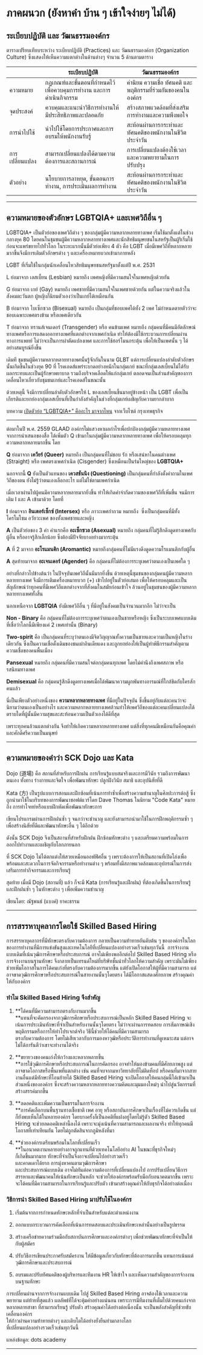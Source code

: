 
# **ภาคผนวก (ยังหาคำ บ้าน ๆ เข้าใจง่ายๆ ไม่ได้)**

## **ระเบียบปฏิบัติ และ วัฒนธรรมองค์กร**

ตารางเปรียบเทียบระหว่าง ระเบียบปฏิบัติ (Practices) และ วัฒนธรรมองค์กร (Organization Culture) ซึ่งแสดงให้เห็นความแตกต่างในด้านต่างๆ จำนวน 5 ด้านตามตาราง

|  | **ระเบียบปฏิบัติ** | **วัฒนธรรมองค์กร** |
| --- | --- | --- |
| ความหมาย | กฎเกณฑ์และขั้นตอนที่กำหนดไว้เพื่อควบคุมการทำงาน และการดำเนินกิจกรรม | ค่านิยม ความเชื่อ ทัศนคติ และพฤติกรรมที่ร่วมกันของคนในองค์กร |
| จุดประสงค์ | ควบคุมและแนะนำวิธีการทำงานให้มีประสิทธิภาพและปลอดภัย | สร้างสภาพแวดล้อมที่ส่งเสริมการทำงานและความพึงพอใจ |
| การนำไปใช้ | นำไปใช้โดยการประกาศและการอบรมให้พนักงานรับรู้ | สะท้อนผ่านการกระทำและทัศนคติของพนักงานในชีวิตประจำวัน |
| การเปลี่ยนแปลง | สามารถเปลี่ยนแปลงได้ตามความต้องการและสถานการณ์ | การเปลี่ยนแปลงต้องใช้เวลาและความพยายามในการปรับปรุง |
| ตัวอย่าง | นโยบายการลาหยุด, ขั้นตอนการทำงาน, การประเมินผลการทำงาน | สะท้อนผ่านการกระทำและทัศนคติของพนักงานในชีวิตประจำวัน |

---

## **ความหมายของตัวอักษร LGBTQIA+ และเพศวิถีอื่น ๆ**

LGBTQIA+ เป็นตัวย่อของเพศวิถีต่าง ๆ ของกลุ่มผู้มีความหลากหลายทางเพศ เริ่มใช้มาตั้งแต่ในช่วงกลางยุค 80 โดยคนในชุมชนผู้มีความหลากหลายทางเพศและนักสิทธิมนุษยชนในสหรัฐเป็นผู้ริเริ่มใช้ ก่อนจะแพร่ขยายไปทั่วโลก ในระยะแรกนั้นมีตัวย่อเพียง 4 ตัว คือ LGBT เมื่อมีเพศวิถีที่หลากหลายมากขึ้นจึงมีการเติมตัวอักษรต่าง ๆ และเครื่องหมายบวกเข้ามาภายหลัง

LGBT ที่เริ่มใช้ในกลุ่มนักเคลื่อนไหวสิทธิมนุษยชนสหรัฐมาตั้งแต่ปี พ.ศ. 2531

L ย่อมาจาก เลสเบี้ยน (Lesbian) หมายถึง เพศหญิงที่มีความสนใจในเพศหญิงด้วยกัน

G ย่อมาจาก เกย์ (Gay) หมายถึง เพศชายที่มีความสนใจในเพศชายด้วยกัน แต่ในความจริงแล้วในสังคมตะวันตก ผู้หญิงก็นิยมตัวเองว่าเป็นเกย์ได้เหมือนกัน

B ย่อมาจาก ไบเซ็กซวล (Bisexual) หมายถึง เป็นกลุ่มที่ชอบเพศได้ทั้ง 2 เพศ ไม่กำหนดตายตัวว่าจะชอบเฉพาะเพศตรงข้าม หรือเพศเดียวกัน

T ย่อมาจาก ทรานส์เจนเดอร์ (Transgender) หรือ คนข้ามเพศ หมายถึง กลุ่มคนที่มีคนมีอัตลักษณ์ทางเพศหรือการแสดงออกทางเพศที่แตกต่างจากเพศกำเนิด ทำให้ต้องมีใช้กระบวนการเปลี่ยนผ่านทางการแพทย์ ไม่ว่าจะเป็นการผ่าตัดแปลงเพศ และการใช้ฮอร์โมนกระตุ้น เพื่อให้เป็นเพศนั้น ๆ ได้อย่างสมบูรณ์ยิ่งขึ้น

เดิมที ชุมชนผู้มีความหลากหลายทางเพศนั้นรู้จักกันในนาม GLBT แต่การเปลี่ยนแปลงลำดับตัวอักษรนั้นเกิดขึ้นในช่วงยุค 90 ที่ โรคเอดส์แพร่ระบาดอย่างหนักในกลุ่มเกย์ ขณะที่กลุ่มเลสเบี้ยนไม่ได้รับผลกระทบและเป็นผู้รักษาพยาบาล รวมถึงบริจาคเลือดให้แก่กลุ่มเกย์ ตลอดจนเป็นส่วนสำคัญของการเคลื่อนไหวเกี่ยวกับชุมชนเกย์และโรคเอดส์ในขณะนั้น

ด้วยเหตุนี้ จึงมีการเปลี่ยนลำดับตัวอักษรให้ L ของเลสเบี้ยนขึ้นมาอยู่ข้างหน้า เป็น LGBT เพื่อเป็นเกียรติและยกย่องกลุ่มเลสเบี้ยนที่เป็นกำลังสำคัญในช่วงที่กลุ่มเกย์เผชิญกับความยากลำบาก  
  
บทความ [เปิดตัวย่อ “LGBTQIA+” คืออะไร มาจากไหน](https://www.bangkokbiznews.com/lifestyle/1008000) จากเว็บไซต์ กรุงเทพธุรกิจ

---

ต่อมาในปี พ.ศ. 2559 GLAAD องค์กรไม่แสวงหาผลกำไรเพื่อปกป้องกลุ่มผู้มีความหลายทางเพศจากการนำเสนอของสื่อ ได้เพิ่มตัว Q เข้ามาในกลุ่มผู้มีความหลากหลายทางเพศ เพื่อให้ครอบคลุมทุกความหลากหลายมากขึ้น โดย

**Q** ย่อมาจาก **เควียร์ (Queer)** หมายถึง เป็นกลุ่มคนที่ไม่ชอบ รัก หรือเสน่หาในคนต่างเพศ (Straight) หรือ เพศตรงเพศกำเนิด (Cisgender) ซึ่งเหมือนเป็นร่มใหญ่ของ **LGBTQIA+**

นอกจากนี้ **Q** ยังเป็นตัวแทนของ **เควสชันนิง (Questioning)** เป็นกลุ่มคนที่กำลังตั้งคำถามในเพศวิถีของตน ยังไม่รู้ว่าตนเองเลือกอะไร แต่ไม่ใช่ตามเพศกำเนิด

เมื่อเวลาผ่านไปผู้คนมีความหลากหลายมากยิ่งขึ้น ทำให้เกิดคำจำกัดความของเพศวิถีที่เพิ่มขึ้น จนมีการเติม I และ A เข้ามาด้วย โดยที่

**I** ย่อมาจาก **อินเตอร์เซ็กซ์ (Intersex)** หรือ ภาวะเพศกำกวม หมายถึง  ซึ่งเป็นกลุ่มคนที่มีทั้งโครโมโซม อวัยวะเพศ ของทั้งเพศชายและหญิง

**A** เป็นตัวย่อของ 3 คำ คำแรกคือ **อะเซ็กซวล (Asexual)** หมายถึง กลุ่มคนที่ไม่รู้สึกดึงดูดทางเพศกับผู้อื่น หรืออาจรู้สึกเล็กน้อย ซึ่งต้องมีปัจจัยบางอย่างมากระตุ้น

**A** ที่ 2 มาจาก **อะโรแมนติก (Aromantic)** หมายถึงกลุ่มคนที่ไม่มีแรงดึงดูดความโรแมนติกกับผู้อื่น

**A** สุดท้ายมาจาก **อะเจนเดอร์ (Agender)** คือ กลุ่มคนที่ไม่ต้องการระบุเพศว่าตนเองเป็นเพศใด ๆ 

อย่างที่กล่าวไปข้างต้นว่า ในปัจจุบันเพศวิถีนั้นมีมากยิ่งขึ้น ด้วยเหตุนี้ชุมชนของกลุ่มคนผู้มีความหลากหลายทางเพศ จึงมีการเติมเครื่องหมายบวก (+) เข้าไปอยู่ในตัวย่อเสมอ เพื่อให้ครอบคลุมและเป็นสัญลักษณ์ว่าทุกคนที่มีเพศวิถีแตกต่างจากที่สังคมในสมัยก่อนเข้าใจ ล้วนอยู่ในชุมชนของผู้มีความหลากหลายทางเพศทั้งสิ้น

นอกเหนือจาก **LGBTQIA** ยังมีเพศวิถีอื่น ๆ ที่มีอยู่ในสังคมเป็นจำนวนมากอีก ไม่ว่าจะเป็น

**Non - Binary** คือ กลุ่มคนที่ไม่ต้องการระบุเพศว่าตนเองเป็นชายหรือหญิง ซึ่งเป็นระบบเพศแบบเดิม ที่เชื่อว่าโลกนี้มีเพียงแค่ 2 เพศเท่านั้น (Binary)

**Two-spirit** คือ เป็นกลุ่มคนที่ระบุว่าตนเองมีจิตวิญญาณทั้งความเป็นชายและความเป็นหญิงในร่างเดียวกัน ซึ่งเป็นความเชื่อดั้งเดิมของชนเผ่าอินเดียแดง และถูกยกย่องให้เป็นผู้ทำพิธีกรรมสำคัญตามความเชื่อของคนพื้นเมือง

**Pansexual** หมายถึง กลุ่มคนที่มีความสนใจต่อกลุ่มคนทุกเพศ โดยไม่คำนึงถึงเพศสภาพ หรือรสนิยมทางเพศ 

**Demisexual** คือ กลุ่มคนรู้สึกดึงดูดทางเพศเมื่อได้พัฒนาความผูกพันทางอารมณ์ที่ใกล้ชิดกับใครสักคนแล้ว

นี่เป็นเพียงตัวอย่างหนึ่งของ **ความหลากหลายทางเพศ** ที่มีอยู่ในปัจจุบัน ซึ่งขึ้นอยู่กับแต่ละคนว่าจะนิยามว่าตนเองเป็นอย่างไร และความหลากหลายทางเพศล้วนทำให้เพศวิถีของแต่ละคนเปลี่ยนแปลงได้ ตราบใดที่ผู้นั้นมีความสุขและสะท้อนความเป็นตัวเองได้ดีที่สุด

เพราะทุกคนล้วนแตกต่างกัน จึงทำให้เกิดความหลากหลายทางเพศ แต่สิ่งที่ทุกคนมีเหมือนกันคือคุณค่าและศักดิ์ศรีความเป็นมนุษย์

---  

## **ความหมายของคำว่า SCK Dojo และ Kata**

Dojo (道場) คือ สถานที่สำหรับการฝึกฝน การเรียนรู้แบบสมจริงและการมีวินัย รวมถึงการพัฒนาตนเอง ทั้งทาง ร่างกายและจิตใจ เพื่อพัฒนาทักษะ ปลูกฝังวินัย สมาธิ และอุปนิสัยที่ดี

  
Kata (方) เป็นรูปแบบการสอนและฝึกซ้อมที่เน้นการทำซ้ำเพื่อสร้างความชำนาญในศิลปะการต่อสู้ ซึ่งถูกนำมาใช้ในบริบทของการพัฒนาซอฟต์แวร์โดย Dave Thomas ในนิยาม "Code Kata" หมายถึง การทำโจทย์หรือแบบฝึกหัดเพื่อพัฒนาทักษะการ

เขียนโปรแกรมผ่านการฝึกฝนซ้ำ ๆ จนกว่าจะชำนาญ และยังสามารถนำมาใช้ในการฝึกพฤติกรรมซ้ำ ๆ เพื่อสร้างนิสัยที่ดีและพัฒนาทักษะอื่น ๆ ได้อีกด้วย  

ดังนั้น SCK Dojo จึงเป็นสถานที่สำหรับฝึกฝน ฝึกซ้อมทักษะต่าง ๆ และเตรียมความพร้อมในการออกไปทำงานและเผชิญกับโลกภายนอก

ที่ SCK Dojo ไม่ได้ตกแต่งให้สวยเหมือนออฟฟิศอื่น ๆ เพราะต้องการให้เป็นสถานที่เปิดโล่งเพื่อพร้อมและสะดวกในการจัดกิจกรรมหรือทำงานต่าง ๆ พร้อมทั้งมีสภาพแวดล้อมและอุปกรณ์ในการส่งเสริมการทำกิจกรรมและการเรียนรู้

สุดท้าย เมื่อมี Dojo (สถานที่) แล้ว ก็จะมี Kata (การเรียนรู้และฝึกฝน) ที่ต้องเกิดขึ้นในการเรียนรู้และฝึกฝนซ้ำ ๆ ในทักษะต่าง ๆ เพื่อเพิ่มความชำนาญ

เขียนโดย: ณัฐพนธ์ (แบงค์) ยาคะธรรม

---

## **การสรรหาบุคลากรโดยใช้ Skilled Based Hiring**

การสรรหาบุคลากรที่มีทักษะตรงกับความต้องการ กลายเป็นความท้าทายอันดับต้น ๆ ขององค์กรในโลกของการทำงานที่มีการแข่งขันสูงและเทคโนโลยีที่เปลี่ยนแปลงอย่างรวดเร็วเช่นทุกวันนี้  การจ้างงานแบบเดิมที่เน้นวุฒิการศึกษาหรือประสบการณ์ อาจไม่เพียงพออีกต่อไป Skilled Based Hiring หรือการจ้างงานบนฐานทักษะ จึงกลายเป็นเทรนด์ใหม่ที่บริษัทชั้นนำทั่วโลกให้ความสำคัญ เพราะมันไม่เพียงช่วยเพิ่มโอกาสในการได้คนเก่งที่ตรงกับความต้องการมากขึ้น แต่ยังเปิดโอกาสให้ผู้ที่มีความสามารถ แต่อาจขาดวุฒิการศึกษาหรือประสบการณ์ในสายงานนั้นๆโดยตรง ได้มีโอกาสแสดงศักยภาพ สร้างคุณค่าให้กับองค์กร

### **ทำไม Skilled Based Hiring จึงสำคัญ**

1. **ได้คนที่มีความสามารถตรงกับงานมากขึ้น  
    **แทนที่จะคัดกรองจากวุฒิการศึกษาหรือประสบการณ์เป็นหลัก Skilled Based Hiring จะเน้นการประเมินทักษะที่จำเป็นสำหรับงานนั้นๆโดยตรง ไม่ว่าจะผ่านการทดสอบ การสัมภาษณ์เชิงพฤติกรรมหรือการให้ทำโปรเจกต์จริง วิธีนี้ช่วยให้ได้คนที่มีความสามารถ  
    ตรงกับความต้องการ โดยไม่เสียเวลากับการมองหาวุฒิหรือประวัติการทำงานที่ดูเหมาะสม แต่อาจไม่ได้การันตีว่าเขาจะทำงานได้จริง
    
2. **ขยายวงของคนเก่งให้กว้างและหลากหลายขึ้น  
    **การใช้วุฒิการศึกษาหรือประสบการณ์ในการคัดกรอง อาจทำให้มองข้ามคนที่มีศักยภาพสูง แต่อาจขาดโอกาสหรือพื้นเพที่แตกต่าง เช่น คนที่จบจากมหาวิทยาลัยที่ไม่ติดท็อป หรือคนที่มาจากสายงานอื่นแต่มีทักษะที่โอนย้ายได้ Skilled Based Hiring จะเปิดโอกาสให้คนกลุ่มนี้ได้เข้ามาเป็นส่วนหนึ่งขององค์กร ซึ่งจะสร้างความหลากหลายทางความคิดและมุมมองใหม่ๆ นำไปสู่นวัตกรรมที่สร้างสรรค์มากขึ้น
    
3. **ลดอคติและเพิ่มความเป็นธรรมในการจ้างงาน  
    **การคัดเลือกบนพื้นฐานทางเชื้อชาติ เพศ อายุ หรือสถาบันการศึกษาเป็นเรื่องที่ไม่ควรเกิดขึ้น แต่ก็ยังพบเห็นได้ในหลายองค์กร โดยบางครั้งก็เป็นอคติที่แฝงอยู่โดยไม่รู้ตัว Skilled Based Hiring จะช่วยลดอคติเหล่านี้ลงได้ เพราะจะมุ่งเน้นที่ความสามารถและผลงานจริง ทำให้ทุกคนมีโอกาสที่เท่าเทียมกัน โดยไม่ถูกตัดสินจากภูมิหลังที่มา
    
4. **ช่วยองค์กรเตรียมพร้อมในโลกที่เปลี่ยนเร็ว  
    **ในอนาคตงานหลายอย่างอาจถูกแทนที่ด้วยเทคโนโลยีอย่าง AI ในขณะที่ธุรกิจใหม่ๆ  
    ก็เกิดขึ้นมากมาย ทักษะที่จำเป็นจึงอาจเปลี่ยนไปอย่างรวดเร็ว  
    และคาดเดาได้ยาก การมุ่งหาคนตามวุฒิการศึกษา  
    และประสบการณ์แบบเดิม อาจไม่ทันต่อความต้องการที่เปลี่ยนแปลงไป การปรับเปลี่ยนวิธีการสรรหาและพัฒนาคนให้เน้นทักษะเป็นหลัก จะช่วยให้องค์กรพร้อมรับมือกับอนาคตมากขึ้น เพราะจะได้คนที่มีความสามารถในการเรียนรู้และปรับตัว เข้ามาสร้างคุณค่าให้กับธุรกิจได้อย่างต่อเนื่อง
    

### **วิธีการนำ Skilled Based Hiring มาปรับใช้ในองค์กร**

1. เริ่มต้นจากการกำหนดทักษะหลักที่จำเป็นสำหรับแต่ละตำแหน่งงาน
    
2. ออกแบบกระบวนการคัดเลือกที่เน้นการทดสอบและประเมินทักษะเหล่านั้นอย่างเป็นรูปธรรม
    
3. สร้างเครือข่ายความร่วมมือกับสถาบันการศึกษาและองค์กรต่างๆ เพื่อช่วยพัฒนาทักษะที่จำเป็นให้กับผู้สมัคร
    
4. ปรับวิธีการเขียนประกาศรับสมัครงาน ให้มีข้อมูลเกี่ยวกับทักษะที่ต้องการมากขึ้น แทนการเน้นแต่วุฒิการศึกษาและประสบการณ์
    
5. อบรมและปรับทัศนคติของผู้บริหารและทีมงาน HR ให้เข้าใจ และเห็นความสำคัญของการจ้างงานบนฐานทักษะ
    

การเปลี่ยนผ่านจากการจ้างงานแบบเดิม ไปสู่ Skilled Based Hiring อาจต้องใช้เวลาและความพยายาม แต่ท้ายที่สุดแล้ว ผลลัพธ์ที่ได้จะคุ้มค่าอย่างแน่นอน เพราะการมีทีมงานที่เต็มไปด้วยคนเก่งจากหลากหลายสาขา ที่สามารถเรียนรู้ ปรับตัว สร้างคุณค่าได้อย่างต่อเนื่องนั้น จะเป็นพลังสำคัญที่ช่วยขับเคลื่อนองค์กร  
ให้ก้าวผ่านความท้าทายต่างๆ และเติบโตได้อย่างยั่งยืนท่ามกลางโลก  
ที่เปลี่ยนแปลงอย่างรวดเร็วเช่นทุกวันนี้

แหล่งข้อมูล: dots academy

---
